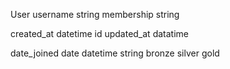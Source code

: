   User 
  username string 
  membership string 

  created_at datetime 
  id 
  updated_at datatime

  date_joined date datetime string 
  bronze silver gold 